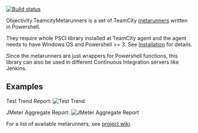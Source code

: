 [![Build status](https://ci.appveyor.com/api/projects/status/sih2s6dl9sylb5fb/branch/master?svg=true)](https://ci.appveyor.com/project/ObjectivityAdminsTeam/objectivity-teamcitymetarunners/branch/master)

Objectivity.TeamcityMetarunners is a set of TeamCity [metarunners](http://blog.jetbrains.com/teamcity/2013/07/the-power-of-meta-runner-custom-runners-with-ease/) written in Powershell.

They require whole PSCI library installed at TeamCity agent and the agent needs to have Windows OS and Powershell >= 3. See [Installation](https://github.com/ObjectivityBSS/PSCI.teamcityExtensions/wiki/Installation) for details.

Since the metarunners are just wrappers for Powershell functions, this library can also be used in different Continuous Integration servers like Jenkins.

## Examples

Test Trend Report:
![Test Trend](https://github.com/ObjectivityBSS/PSCI.teamcityExtensions/wiki/images/TestTrendReport_output.png)

JMeter Aggregate Report:
![JMeter Aggregate Report](https://github.com/ObjectivityBSS/PSCI.teamcityExtensions/wiki/images/JMeterAggregateReport_output.png)

For a list of available metarunners, see [project wiki](https://github.com/ObjectivityBSS/PSCI.teamcityExtensions/wiki).
